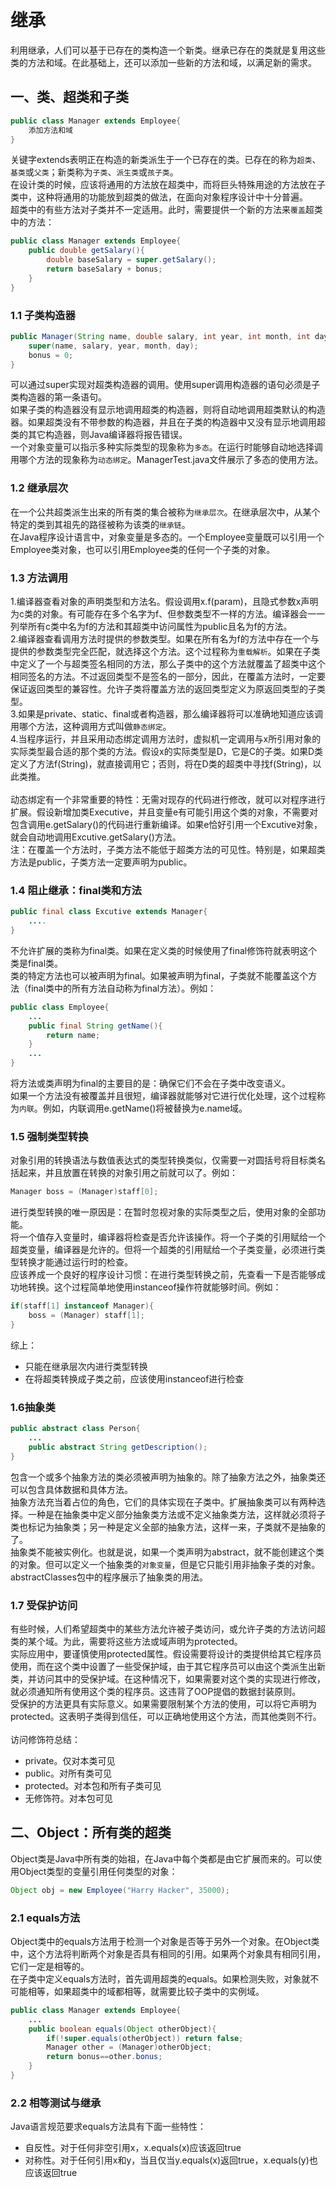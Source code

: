 # 继承
利用继承，人们可以基于已存在的类构造一个新类。继承已存在的类就是复用这些类的方法和域。在此基础上，还可以添加一些新的方法和域，以满足新的需求。

## 一、类、超类和子类
```java
public class Manager extends Employee{
    添加方法和域
}
```
关键字extends表明正在构造的新类派生于一个已存在的类。已存在的称为`超类`、 `基类`或`父类`；新类称为`子类`、`派生类`或`孩子类`。</br>
在设计类的时候，应该将通用的方法放在超类中，而将巨头特殊用途的方法放在子类中，这种将通用的功能放到超类的做法，在面向对象程序设计中十分普遍。</br>
超类中的有些方法对子类并不一定适用。此时，需要提供一个新的方法来`覆盖`超类中的方法：
```java
public class Manager extends Employee{
    public double getSalary(){
        double baseSalary = super.getSalary();
        return baseSalary + bonus;
    }
}
```
### 1.1 子类构造器
```java
public Manager(String name, double salary, int year, int month, int day){
    super(name, salary, year, month, day);
    bonus = 0;
}
```
可以通过super实现对超类构造器的调用。使用super调用构造器的语句必须是子类构造器的第一条语句。</br>
如果子类的构造器没有显示地调用超类的构造器，则将自动地调用超类默认的构造器。如果超类没有不带参数的构造器，并且在子类的构造器中又没有显示地调用超类的其它构造器，则Java编译器将报告错误。</br>
一个对象变量可以指示多种实际类型的现象称为`多态`。在运行时能够自动地选择调用哪个方法的现象称为`动态绑定`。ManagerTest.java文件展示了多态的使用方法。</br>

### 1.2 继承层次
在一个公共超类派生出来的所有类的集合被称为`继承层次`。在继承层次中，从某个特定的类到其祖先的路径被称为该类的`继承链`。</br>
在Java程序设计语言中，对象变量是多态的。一个Employee变量既可以引用一个Employee类对象，也可以引用Employee类的任何一个子类的对象。

### 1.3 方法调用
1.编译器查看对象的声明类型和方法名。假设调用x.f(param)，且隐式参数x声明为c类的对象。有可能存在多个名字为f、但参数类型不一样的方法。编译器会一一列举所有c类中名为f的方法和其超类中访问属性为public且名为f的方法。</br>
2.编译器查看调用方法时提供的参数类型。如果在所有名为f的方法中存在一个与提供的参数类型完全匹配，就选择这个方法。这个过程称为`重载解析`。如果在子类中定义了一个与超类签名相同的方法，那么子类中的这个方法就覆盖了超类中这个相同签名的方法。不过返回类型不是签名的一部分，因此，在覆盖方法时，一定要保证返回类型的兼容性。允许子类将覆盖方法的返回类型定义为原返回类型的子类型。</br>
3.如果是private、static、final或者构造器，那么编译器将可以准确地知道应该调用哪个方法，这种调用方式叫做`静态绑定`。</br>
4.当程序运行，并且采用动态绑定调用方法时，虚拟机一定调用与x所引用对象的实际类型最合适的那个类的方法。假设x的实际类型是D，它是C的子类。如果D类定义了方法f(String)，就直接调用它；否则，将在D类的超类中寻找f(String)，以此类推。</br>
</br>
动态绑定有一个非常重要的特性：无需对现存的代码进行修改，就可以对程序进行扩展。假设新增加类Executive，并且变量e有可能引用这个类的对象，不需要对包含调用e.getSalary()的代码进行重新编译。如果e恰好引用一个Excutive对象，就会自动地调用Excutive.getSalary()方法。<br>
注：在覆盖一个方法时，子类方法不能低于超类方法的可见性。特别是，如果超类方法是public，子类方法一定要声明为public。

### 1.4 阻止继承：final类和方法
```java
public final class Excutive extends Manager{
    ....
}
```
不允许扩展的类称为final类。如果在定义类的时候使用了final修饰符就表明这个类是final类。</br>
类的特定方法也可以被声明为final。如果被声明为final，子类就不能覆盖这个方法（final类中的所有方法自动称为final方法）。例如：</br>
```java
public class Employee{
    ...
    public final String getName(){
        return name;
    }
    ...
}
```
将方法或类声明为final的主要目的是：确保它们不会在子类中改变语义。</br>
如果一个方法没有被覆盖并且很短，编译器就能够对它进行优化处理，这个过程称为`内联`。例如，内联调用e.getName()将被替换为e.name域。

### 1.5 强制类型转换
对象引用的转换语法与数值表达式的类型转换类似，仅需要一对圆括号将目标类名括起来，并且放置在转换的对象引用之前就可以了。例如：</br>
```java
Manager boss = (Manager)staff[0];
```
进行类型转换的唯一原因是：在暂时忽视对象的实际类型之后，使用对象的全部功能。</br>
将一个值存入变量时，编译器将检查是否允许该操作。将一个子类的引用赋给一个超类变量，编译器是允许的。但将一个超类的引用赋给一个子类变量，必须进行类型转换才能通过运行时的检查。</br>
应该养成一个良好的程序设计习惯：在进行类型转换之前，先查看一下是否能够成功地转换。这个过程简单地使用instanceof操作符就能够时间。例如：</br>
```java
if(staff[1] instanceof Manager){
    boss = (Manager) staff[1];
}
```
综上：</br>
* 只能在继承层次内进行类型转换</br>
* 在将超类转换成子类之前，应该使用instanceof进行检查</br>

### 1.6抽象类
```java
public abstract class Person{
    ...
    public abstract String getDescription();
}
```
包含一个或多个抽象方法的类必须被声明为抽象的。除了抽象方法之外，抽象类还可以包含具体数据和具体方法。</br>
抽象方法充当着占位的角色，它们的具体实现在子类中。扩展抽象类可以有两种选择。一种是在抽象类中定义部分抽象类方法或不定义抽象类方法，这样就必须将子类也标记为抽象类；另一种是定义全部的抽象方法，这样一来，子类就不是抽象的了。</br>
抽象类不能被实例化。也就是说，如果一个类声明为abstract，就不能创建这个类的对象。但可以定义一个抽象类的`对象变量`，但是它只能引用非抽象子类的对象。</br>
abstractClasses包中的程序展示了抽象类的用法。</br>

### 1.7 受保护访问
有些时候，人们希望超类中的某些方法允许被子类访问，或允许子类的方法访问超类的某个域。为此，需要将这些方法或域声明为protected。</br>
实际应用中，要谨慎使用protected属性。假设需要将设计的类提供给其它程序员使用，而在这个类中设置了一些受保护域，由于其它程序员可以由这个类派生出新类，并访问其中的受保护域。在这种情况下，如果需要对这个类的实现进行修改，就必须通知所有使用这个类的程序员。这违背了OOP提倡的数据封装原则。</br>
受保护的方法更具有实际意义。如果需要限制某个方法的使用，可以将它声明为protected。这表明子类得到信任，可以正确地使用这个方法，而其他类则不行。</br>
</br>
访问修饰符总结：</br>
* private。仅对本类可见</br>
* public。对所有类可见</br>
* protected。对本包和所有子类可见</br>
* 无修饰符。对本包可见

## 二、Object：所有类的超类
Object类是Java中所有类的始祖，在Java中每个类都是由它扩展而来的。可以使用Object类型的变量引用任何类型的对象：</br>
```java
Object obj = new Employee("Harry Hacker", 35000);
```
### 2.1 equals方法
Object类中的equals方法用于检测一个对象是否等于另外一个对象。在Object类中，这个方法将判断两个对象是否具有相同的引用。如果两个对象具有相同引用，它们一定是相等的。</br>
在子类中定义equals方法时，首先调用超类的equals。如果检测失败，对象就不可能相等，如果超类中的域都相等，就需要比较子类中的实例域。</br>
```java
public class Manager extends Employee{
    ...
    public boolean equals(Object otherObject){
        if(!super.equals(otherObject)) return false;
        Manager other = (Manager)otherObject;
        return bonus==other.bonus;
    }
}
```

### 2.2 相等测试与继承
Java语言规范要求equals方法具有下面一些特性：</br>
* 自反性。对于任何非空引用x，x.equals(x)应该返回true</br>
* 对称性。对于任何引用x和y，当且仅当y.equals(x)返回true，x.equals(y)也应该返回true</br>
